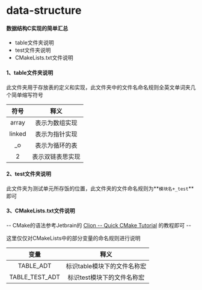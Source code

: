 # data-structure

#### 数据结构C实现的简单汇总

+ table文件夹说明
+ test文件夹说明
+ CMakeLists.txt文件说明

#### 1、table文件夹说明

此文件夹用于存放表的定义和实现，此文件夹中的文件名命名规则全英文单词夹几个简单缩写符号

| 符号 | 释义 |
|:----:|:---:|
|array | 表示为数组实现|
|linked | 表示为指针实现 |
| _o | 表示为循环的表 |
| 2 | 表示双链表思实现 |

#### 2、test文件夹说明

此文件夹为测试单元所存饭的位置，此文件夹的文件命名规则为**`模块名+_test`**即可


#### 3、CMakeLists.txt文件说明

-- CMake的语法参考Jetbrain的
[Clion -- Quick CMake Tutorial](https://www.jetbrains.com/help/clion/quick-cmake-tutorial.html)
的教程即可 --

这里仅仅对CMakeLists中的部分变量的命名规则进行说明

|  变量  | 释义 |
|:-----:|:----:|
|TABLE_ADT| 标识table模块下的文件名称宏 |
|TABLE_TEST_ADT | 标识test模块下的文件名称宏|

 










